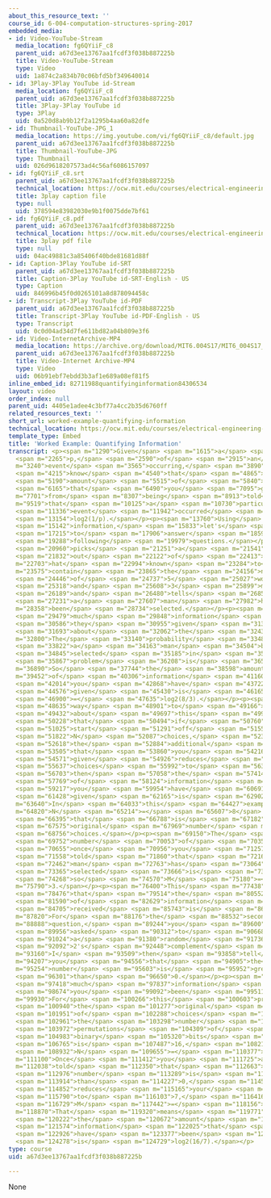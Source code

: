```yaml
---
about_this_resource_text: ''
course_id: 6-004-computation-structures-spring-2017
embedded_media:
- id: Video-YouTube-Stream
  media_location: fg6QYiiF_c8
  parent_uid: a67d3ee13767aa1fcdf3f038b887225b
  title: Video-YouTube-Stream
  type: Video
  uid: 1a874c2a834b70c06bfd5bf349640014
- id: 3Play-3Play YouTube id-Stream
  media_location: fg6QYiiF_c8
  parent_uid: a67d3ee13767aa1fcdf3f038b887225b
  title: 3Play-3Play YouTube id
  type: 3Play
  uid: 0a520d8ab9b12f2a1295b4aa60a82dfe
- id: Thumbnail-YouTube-JPG_1
  media_location: https://img.youtube.com/vi/fg6QYiiF_c8/default.jpg
  parent_uid: a67d3ee13767aa1fcdf3f038b887225b
  title: Thumbnail-YouTube-JPG
  type: Thumbnail
  uid: 026d9618207573ad4c56af6086157097
- id: fg6QYiiF_c8.srt
  parent_uid: a67d3ee13767aa1fcdf3f038b887225b
  technical_location: https://ocw.mit.edu/courses/electrical-engineering-and-computer-science/6-004-computation-structures-spring-2017/c1/c1s2/c1s2v12/worked-example-quantifying-information/fg6QYiiF_c8.srt
  title: 3play caption file
  type: null
  uid: 378594e83982030e9b1f0075dde7bf61
- id: fg6QYiiF_c8.pdf
  parent_uid: a67d3ee13767aa1fcdf3f038b887225b
  technical_location: https://ocw.mit.edu/courses/electrical-engineering-and-computer-science/6-004-computation-structures-spring-2017/c1/c1s2/c1s2v12/worked-example-quantifying-information/fg6QYiiF_c8.pdf
  title: 3play pdf file
  type: null
  uid: 04ac49881c3a85406f40bde81681d88f
- id: Caption-3Play YouTube id-SRT
  parent_uid: a67d3ee13767aa1fcdf3f038b887225b
  title: Caption-3Play YouTube id-SRT-English - US
  type: Caption
  uid: 846996b45f0d0265101a8d878094458c
- id: Transcript-3Play YouTube id-PDF
  parent_uid: a67d3ee13767aa1fcdf3f038b887225b
  title: Transcript-3Play YouTube id-PDF-English - US
  type: Transcript
  uid: 0c0d04ad34d7fe611bd82a04b809e3f6
- id: Video-InternetArchive-MP4
  media_location: https://archive.org/download/MIT6.004S17/MIT6_004S17_01-02-12-01_300k.mp4
  parent_uid: a67d3ee13767aa1fcdf3f038b887225b
  title: Video-Internet Archive-MP4
  type: Video
  uid: 06b91ebf7ebdd3b3af1e689a08ef81f5
inline_embed_id: 82711988quantifyinginformation84306534
layout: video
order_index: null
parent_uid: 4405e1adee4c3bf77a4cc2b35d6760ff
related_resources_text: ''
short_url: worked-example-quantifying-information
technical_location: https://ocw.mit.edu/courses/electrical-engineering-and-computer-science/6-004-computation-structures-spring-2017/c1/c1s2/c1s2v12/worked-example-quantifying-information
template_type: Embed
title: 'Worked Example: Quantifying Information'
transcript: <p><span m="1290">Given</span> <span m="1615">a</span> <span m="1940">probability,</span>
  <span m="2265">p,</span> <span m="2590">of</span> <span m="2915">an</span> <span
  m="3240">event</span> <span m="3565">occurring,</span> <span m="3890">we</span>
  <span m="4215">know</span> <span m="4540">that</span> <span m="4865">the</span>
  <span m="5190">amount</span> <span m="5515">of</span> <span m="5840">information</span>
  <span m="6165">that</span> <span m="6490">you</span> <span m="7095">get</span> <span
  m="7701">from</span> <span m="8307">being</span> <span m="8913">told</span> <span
  m="9519">that</span> <span m="10125">a</span> <span m="10730">particular</span>
  <span m="11336">event</span> <span m="11942">occurred</span> <span m="12548">is</span>
  <span m="13154">log2(1/p).</span></p><p><span m="13760">Using</span> <span m="14451">that</span>
  <span m="15142">information,</span> <span m="15833">let's</span> <span m="16524">try</span>
  <span m="17215">to</span> <span m="17906">answer</span> <span m="18597">the</span>
  <span m="19288">following</span> <span m="19979">questions.</span></p><p><span m="20670">Someone</span>
  <span m="20960">picks</span> <span m="21251">a</span> <span m="21541">name</span>
  <span m="21832">out</span> <span m="22122">of</span> <span m="22413">a</span> <span
  m="22703">hat</span> <span m="22994">known</span> <span m="23284">to</span> <span
  m="23575">contain</span> <span m="23865">the</span> <span m="24156">names</span>
  <span m="24446">of</span> <span m="24737">5</span> <span m="25027">women</span>
  <span m="25318">and</span> <span m="25608">3</span> <span m="25899">men,</span>
  <span m="26189">and</span> <span m="26480">tells</span> <span m="26855">you</span>
  <span m="27231">a</span> <span m="27607">man</span> <span m="27982">has</span> <span
  m="28358">been</span> <span m="28734">selected.</span></p><p><span m="29110">How</span>
  <span m="29479">much</span> <span m="29848">information</span> <span m="30217">have</span>
  <span m="30586">they</span> <span m="30955">given</span> <span m="31324">you</span>
  <span m="31693">about</span> <span m="32062">the</span> <span m="32431">selection?</span></p><p><span
  m="32800">The</span> <span m="33140">probability</span> <span m="33481">of</span>
  <span m="33822">a</span> <span m="34163">man</span> <span m="34504">being</span>
  <span m="34845">selected</span> <span m="35185">in</span> <span m="35526">this</span>
  <span m="35867">problem</span> <span m="36208">is</span> <span m="36549">3/8.</span></p><p><span
  m="36890">So</span> <span m="37744">the</span> <span m="38598">amount</span> <span
  m="39452">of</span> <span m="40306">information</span> <span m="41160">that</span>
  <span m="42014">you</span> <span m="42868">have</span> <span m="43722">been</span>
  <span m="44576">given</span> <span m="45430">is</span> <span m="46165">log2(1/(3/8))</span>
  <span m="46900">=</span> <span m="47635">log2(8/3).</span></p><p><span m="48370">Another</span>
  <span m="48635">way</span> <span m="48901">to</span> <span m="49166">think</span>
  <span m="49432">about</span> <span m="49697">this</span> <span m="49963">is</span>
  <span m="50228">that</span> <span m="50494">if</span> <span m="50760">you</span>
  <span m="51025">start</span> <span m="51291">off</span> <span m="51556">with</span>
  <span m="51822">N</span> <span m="52087">choices,</span> <span m="52353">and</span>
  <span m="52618">the</span> <span m="52884">additional</span> <span m="53150">information</span>
  <span m="53505">that</span> <span m="53860">you</span> <span m="54216">are</span>
  <span m="54571">given</span> <span m="54926">reduces</span> <span m="55282">your</span>
  <span m="55637">choices</span> <span m="55992">to</span> <span m="56348">M,</span>
  <span m="56703">then</span> <span m="57058">the</span> <span m="57414">amount</span>
  <span m="57769">of</span> <span m="58124">information</span> <span m="58480">that</span>
  <span m="59217">you</span> <span m="59954">have</span> <span m="60691">been</span>
  <span m="61428">given</span> <span m="62165">is</span> <span m="62902">log2(N/M).</span></p><p><span
  m="63640">In</span> <span m="64033">this</span> <span m="64427">example</span> <span
  m="64820">N</span> <span m="65214">=</span> <span m="65607">8</span> <span m="66001">because</span>
  <span m="66395">that</span> <span m="66788">is</span> <span m="67182">the</span>
  <span m="67575">original</span> <span m="67969">number</span> <span m="68362">of</span>
  <span m="68756">choices.</span></p><p><span m="69150">The</span> <span m="69451">reduced</span>
  <span m="69752">number</span> <span m="70053">of</span> <span m="70354">choices</span>
  <span m="70655">once</span> <span m="70956">you</span> <span m="71257">are</span>
  <span m="71558">told</span> <span m="71860">that</span> <span m="72161">a</span>
  <span m="72462">man</span> <span m="72763">has</span> <span m="73064">been</span>
  <span m="73365">selected</span> <span m="73666">is</span> <span m="73967">3,</span>
  <span m="74268">so</span> <span m="74570">M</span> <span m="75180">=</span> <span
  m="75790">3.</span></p><p><span m="76400">This</span> <span m="77438">means</span>
  <span m="78476">that</span> <span m="79514">the</span> <span m="80552">amount</span>
  <span m="81590">of</span> <span m="82629">information</span> <span m="83667">you</span>
  <span m="84705">received</span> <span m="85743">is</span> <span m="86781">log2(8/3).</span></p><p><span
  m="87820">For</span> <span m="88176">the</span> <span m="88532">second</span> <span
  m="88888">question,</span> <span m="89244">you</span> <span m="89600">are</span>
  <span m="89956">asked</span> <span m="90312">to</span> <span m="90668">guess</span>
  <span m="91024">a</span> <span m="91380">random</span> <span m="91736">4-bit</span>
  <span m="92092">2's</span> <span m="92448">complement</span> <span m="92804">number.</span></p><p><span
  m="93160">I</span> <span m="93509">then</span> <span m="93858">tell</span> <span
  m="94207">you</span> <span m="94556">that</span> <span m="94905">the</span> <span
  m="95254">number</span> <span m="95603">is</span> <span m="95952">greater</span>
  <span m="96301">than</span> <span m="96650">0.</span></p><p><span m="97000">How</span>
  <span m="97418">much</span> <span m="97837">information</span> <span m="98255">have</span>
  <span m="98674">you</span> <span m="99092">been</span> <span m="99511">given?</span></p><p><span
  m="99930">For</span> <span m="100266">this</span> <span m="100603">problem</span>
  <span m="100940">the</span> <span m="101277">original</span> <span m="101614">number</span>
  <span m="101951">of</span> <span m="102288">choices</span> <span m="102625">is</span>
  <span m="102961">the</span> <span m="103298">number</span> <span m="103635">of</span>
  <span m="103972">permutations</span> <span m="104309">of</span> <span m="104646">4</span>
  <span m="104983">binary</span> <span m="105320">bits</span> <span m="106042">which</span>
  <span m="106765">is</span> <span m="107487">16,</span> <span m="108210">so</span>
  <span m="108932">N</span> <span m="109655">=</span> <span m="110377">16.</span></p><p><span
  m="111100">Once</span> <span m="111412">you</span> <span m="111725">are</span> <span
  m="112038">told</span> <span m="112350">that</span> <span m="112663">the</span>
  <span m="112976">number</span> <span m="113289">is</span> <span m="113601">greater</span>
  <span m="113914">than</span> <span m="114227">0,</span> <span m="114539">this</span>
  <span m="114852">reduces</span> <span m="115165">your</span> <span m="115478">choice</span>
  <span m="115790">to</span> <span m="116103">7,</span> <span m="116416">so</span>
  <span m="116729">M</span> <span m="117442">=</span> <span m="118156">7.</span></p><p><span
  m="118870">That</span> <span m="119320">means</span> <span m="119771">that</span>
  <span m="120222">the</span> <span m="120672">amount</span> <span m="121123">of</span>
  <span m="121574">information</span> <span m="122025">that</span> <span m="122475">you</span>
  <span m="122926">have</span> <span m="123377">been</span> <span m="123827">given</span>
  <span m="124278">is</span> <span m="124729">log2(16/7).</span></p>
type: course
uid: a67d3ee13767aa1fcdf3f038b887225b

---
```

None